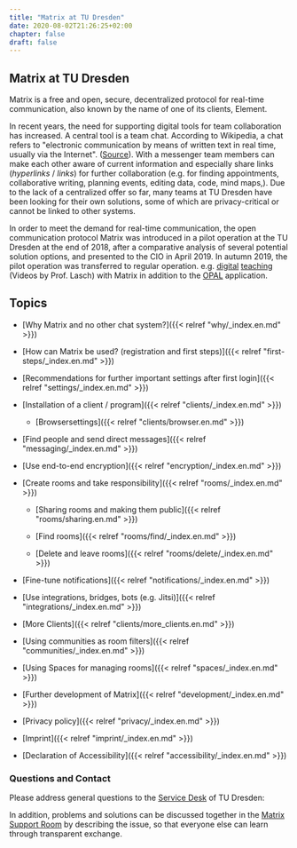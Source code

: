 ```yaml
---
title: "Matrix at TU Dresden"
date: 2020-08-02T21:26:25+02:00
chapter: false
draft: false
---
```

## Matrix at TU Dresden
Matrix is a free and open, secure, decentralized protocol for real-time communication, also known by the name of one of its clients, Element.

<object data="/images/matrix_interactive_en.svg" type="image/svg+xml" style="width: 1280px; max-width: 100%"></object>

In recent years, the need for supporting digital tools for team collaboration has increased. A central tool is a team chat. According to Wikipedia, a chat refers to "electronic communication by means of written text in real time, usually via the Internet". ([Source](https://en.wikipedia.org/wiki/Chat)). With a messenger team members can make each other aware of current information and especially share links (*hyperlinks* / *links*) for further collaboration (e.g. for finding appointments, collaborative writing, planning events, editing data, code, mind maps,). Due to the lack of a centralized offer so far, many teams at TU Dresden have been looking for their own solutions, some of which are privacy-critical or cannot be linked to other systems.

In order to meet the demand for real-time communication, the open communication protocol Matrix was introduced in a pilot operation at the TU Dresden at the end of 2018, after a comparative analysis of several potential solution options, and presented to the CIO in April 2019. In autumn 2019, the pilot operation was transferred to regular operation. e.g. [digital](https://invidio.xamh.de/AtkA-sE-9uU) [teaching](https://invidio.xamh.de/jEvKdFTKSxU) (Videos by Prof. Lasch) with Matrix in addition to the [OPAL](https://bildungsportal.sachsen.de/opal) application.

## Topics

* [Why Matrix and no other chat system?]({{< relref "why/_index.en.md" >}})

* [How can Matrix be used? (registration and first steps)]({{< relref "first-steps/_index.en.md" >}})

* [Recommendations for further important settings after first login]({{< relref "settings/_index.en.md" >}})

* [Installation of a client / program]({{< relref "clients/_index.en.md" >}})

    * [Browsersettings]({{< relref "clients/browser.en.md" >}})

* [Find people and send direct messages]({{< relref "messaging/_index.en.md" >}})

* [Use end-to-end encryption]({{< relref "encryption/_index.en.md" >}})

* [Create rooms and take responsibility]({{< relref "rooms/_index.en.md" >}})

    * [Sharing rooms and making them public]({{< relref "rooms/sharing.en.md" >}})

    * [Find rooms]({{< relref "rooms/find/_index.en.md" >}})

    * [Delete and leave rooms]({{< relref "rooms/delete/_index.en.md" >}})

* [Fine-tune notifications]({{< relref "notifications/_index.en.md" >}})

* [Use integrations, bridges, bots (e.g. Jitsi)]({{< relref "integrations/_index.en.md" >}})

* [More Clients]({{< relref "clients/more_clients.en.md" >}})

* [Using communities as room filters]({{< relref "communities/_index.en.md" >}})

* [Using Spaces for managing rooms]({{< relref "spaces/_index.en.md" >}})

* [Further development of Matrix]({{< relref "development/_index.en.md" >}})

* [Privacy policy]({{< relref "privacy/_index.en.md" >}})

* [Imprint]({{< relref "imprint/_index.en.md" >}})

* [Declaration of Accessibility]({{< relref "accessibility/_index.en.md" >}})

### Questions and Contact

Please address general questions to the [Service Desk](https://tu-dresden.de/zih/dienste/service-desk) of TU Dresden:

In addition, problems and solutions can be discussed together in the [Matrix Support Room](https://matrix.tu-dresden.de/#/room/#matrix-support:tu-dresden.de) by describing the issue, so that everyone else can learn through transparent exchange.

